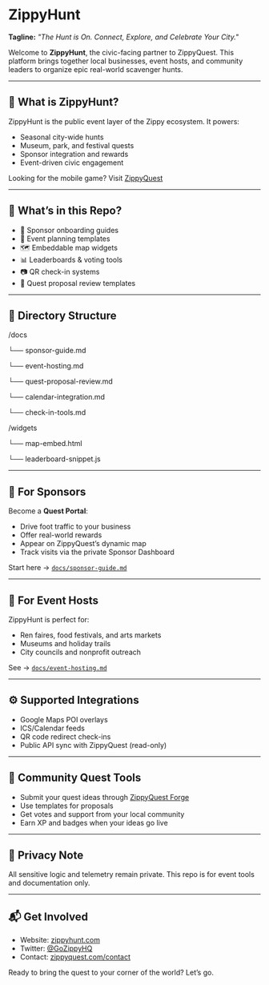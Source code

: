 # ZippyHunt

**Tagline:** _"The Hunt is On. Connect, Explore, and Celebrate Your City."_  

Welcome to **ZippyHunt**, the civic-facing partner to ZippyQuest. This platform brings together local businesses, event hosts, and community leaders to organize epic real-world scavenger hunts.

---

## 🧭 What is ZippyHunt?

ZippyHunt is the public event layer of the Zippy ecosystem. It powers:
- Seasonal city-wide hunts
- Museum, park, and festival quests
- Sponsor integration and rewards
- Event-driven civic engagement

Looking for the mobile game? Visit [ZippyQuest](https://github.com/GoZippy/ZippyQuest)

---

## 📂 What’s in this Repo?

- 🧾 Sponsor onboarding guides  
- 📅 Event planning templates  
- 🗺️ Embeddable map widgets  
- 📊 Leaderboards & voting tools  
- 📷 QR check-in systems  
- 🧠 Quest proposal review templates  

---

## 📁 Directory Structure

/docs

  └── sponsor-guide.md

  └── event-hosting.md

  └── quest-proposal-review.md

  └── calendar-integration.md

  └── check-in-tools.md

/widgets

  └── map-embed.html

  └── leaderboard-snippet.js



---

## 🏪 For Sponsors

Become a **Quest Portal**:
- Drive foot traffic to your business
- Offer real-world rewards
- Appear on ZippyQuest’s dynamic map
- Track visits via the private Sponsor Dashboard

Start here → [`docs/sponsor-guide.md`](docs/sponsor-guide.md)

---

## 🎉 For Event Hosts

ZippyHunt is perfect for:
- Ren faires, food festivals, and arts markets
- Museums and holiday trails
- City councils and nonprofit outreach

See → [`docs/event-hosting.md`](docs/event-hosting.md)

---

## ⚙️ Supported Integrations

- Google Maps POI overlays  
- ICS/Calendar feeds  
- QR code redirect check-ins  
- Public API sync with ZippyQuest (read-only)

---

## 🧠 Community Quest Tools

- Submit your quest ideas through [ZippyQuest Forge](https://github.com/GoZippy/ZippyQuest)  
- Use templates for proposals  
- Get votes and support from your local community  
- Earn XP and badges when your ideas go live  

---

## 🔐 Privacy Note

All sensitive logic and telemetry remain private. This repo is for event tools and documentation only.

---

## 📬 Get Involved

- Website: [zippyhunt.com](https://zippyhunt.com)  
- Twitter: [@GoZippyHQ](https://twitter.com/GoZippyHQ)  
- Contact: [zippyquest.com/contact](https://zippyquest.com/contact)

Ready to bring the quest to your corner of the world? Let’s go.

